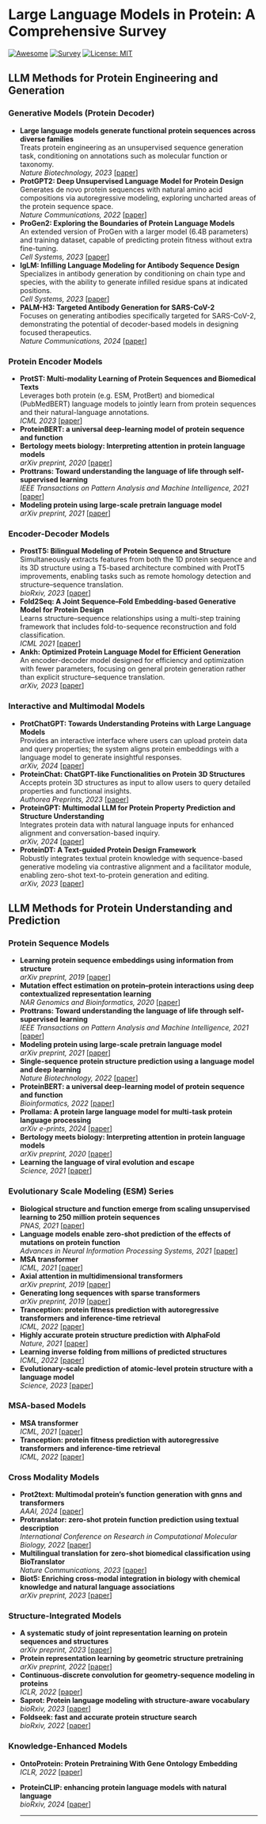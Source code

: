 # Large Language Models in Protein: A Comprehensive Survey

[![Awesome](https://awesome.re/badge.svg)](https://github.com/lupantech/dl4math) 
[![Survey](https://img.shields.io/badge/Survey-ProteinLLM-blue)](https://github.com/Yijia-Xiao/Protein-LLM-Survey) 
[![License: MIT](https://img.shields.io/badge/License-MIT-green.svg)](https://opensource.org/licenses/MIT)

## LLM Methods for Protein Engineering and Generation

### Generative Models (Protein Decoder)
- **Large language models generate functional protein sequences across diverse families**  
  Treats protein engineering as an unsupervised sequence generation task, conditioning on annotations such as molecular function or taxonomy.  
  *Nature Biotechnology, 2023*  [[paper](https://www.nature.com/articles/s41587-022-01618-2)]
- **ProtGPT2: Deep Unsupervised Language Model for Protein Design**  
  Generates de novo protein sequences with natural amino acid compositions via autoregressive modeling, exploring uncharted areas of the protein sequence space.  
  *Nature Communications, 2022*  [[paper](https://www.nature.com/articles/s41467-022-32007-7)]
- **ProGen2: Exploring the Boundaries of Protein Language Models**  
  An extended version of ProGen with a larger model (6.4B parameters) and training dataset, capable of predicting protein fitness without extra fine-tuning.  
  *Cell Systems, 2023*  [[paper](https://www.cell.com/cell-systems/fulltext/S2405-4712(23)00272-7)]
- **IgLM: Infilling Language Modeling for Antibody Sequence Design**  
  Specializes in antibody generation by conditioning on chain type and species, with the ability to generate infilled residue spans at indicated positions.  
  *Cell Systems, 2023*  [[paper](https://www.cell.com/cell-systems/fulltext/S2405-4712(23)00271-5)]
- **PALM-H3: Targeted Antibody Generation for SARS-CoV-2**  
  Focuses on generating antibodies specifically targeted for SARS-CoV-2, demonstrating the potential of decoder-based models in designing focused therapeutics.  
  *Nature Communications, 2024*  [[paper](https://www.nature.com/articles/s41467-024-50903-y)]


### Protein Encoder Models
- **ProtST: Multi-modality Learning of Protein Sequences and Biomedical Texts**  
  Leverages both protein (e.g. ESM, ProtBert) and biomedical (PubMedBERT) language models to jointly learn from protein sequences and their natural-language annotations.  
  *ICML 2023*  [[paper](https://arxiv.org/abs/2301.12040)]
- **ProteinBERT: a universal deep-learning model of protein sequence and function**  
- **Bertology meets biology: Interpreting attention in protein language models**  
  *arXiv preprint, 2020*  [[paper](https://arxiv.org/abs/2006.15222)]
- **Prottrans: Toward understanding the language of life through self-supervised learning**  
  *IEEE Transactions on Pattern Analysis and Machine Intelligence, 2021*  [[paper](https://ieeexplore.ieee.org/document/9477085)]
- **Modeling protein using large-scale pretrain language model**  
  *arXiv preprint, 2021*  [[paper](https://arxiv.org/abs/2108.07435)]


### Encoder-Decoder Models
- **ProstT5: Bilingual Modeling of Protein Sequence and Structure**  
  Simultaneously extracts features from both the 1D protein sequence and its 3D structure using a T5-based architecture combined with ProtT5 improvements, enabling tasks such as remote homology detection and structure–sequence translation.  
  *bioRxiv, 2023*  [[paper](https://www.biorxiv.org/content/10.1101/2023.07.23.550085v2)]
- **Fold2Seq: A Joint Sequence–Fold Embedding-based Generative Model for Protein Design**  
  Learns structure–sequence relationships using a multi-step training framework that includes fold-to-sequence reconstruction and fold classification.  
  *ICML 2021*  [[paper](https://proceedings.mlr.press/v139/cao21a.html)]
- **Ankh: Optimized Protein Language Model for Efficient Generation**  
  An encoder-decoder model designed for efficiency and optimization with fewer parameters, focusing on general protein generation rather than explicit structure–sequence translation.  
  *arXiv, 2023*  [[paper](https://arxiv.org/abs/2301.06568)]

### Interactive and Multimodal Models
- **ProtChatGPT: Towards Understanding Proteins with Large Language Models**  
  Provides an interactive interface where users can upload protein data and query properties; the system aligns protein embeddings with a language model to generate insightful responses.  
  *arXiv, 2024*  [[paper](https://arxiv.org/abs/2402.09649)]
- **ProteinChat: ChatGPT-like Functionalities on Protein 3D Structures**  
  Accepts protein 3D structures as input to allow users to query detailed properties and functional insights.  
  *Authorea Preprints, 2023*  [[paper](https://www.techrxiv.org/users/691610/articles/682177-proteinchat-towards-achieving-chatgpt-like-functionalities-on-protein-3d-structures)]
- **ProteinGPT: Multimodal LLM for Protein Property Prediction and Structure Understanding**  
  Integrates protein data with natural language inputs for enhanced alignment and conversation-based inquiry.  
  *arXiv, 2024*  [[paper](https://arxiv.org/abs/2408.11363)]
- **ProteinDT: A Text-guided Protein Design Framework**  
  Robustly integrates textual protein knowledge with sequence-based generative modeling via contrastive alignment and a facilitator module, enabling zero-shot text-to-protein generation and editing.  
  *arXiv, 2023*  [[paper](https://arxiv.org/abs/2302.04611)]


## LLM Methods for Protein Understanding and Prediction

### Protein Sequence Models
- **Learning protein sequence embeddings using information from structure**  
  *arXiv preprint, 2019*  [[paper](https://arxiv.org/abs/1902.08661)]
- **Mutation effect estimation on protein–protein interactions using deep contextualized representation learning**  
  *NAR Genomics and Bioinformatics, 2020*  [[paper](https://doi.org/10.1093/nargab/lqaa015)]
- **Prottrans: Toward understanding the language of life through self-supervised learning**  
  *IEEE Transactions on Pattern Analysis and Machine Intelligence, 2021*  [[paper](https://ieeexplore.ieee.org/document/9477085)]
- **Modeling protein using large-scale pretrain language model**  
  *arXiv preprint, 2021*  [[paper](https://arxiv.org/abs/2108.07435)]
- **Single-sequence protein structure prediction using a language model and deep learning**  
  *Nature Biotechnology, 2022*  [[paper](https://www.nature.com/articles/s41587-022-01432-w)]
- **ProteinBERT: a universal deep-learning model of protein sequence and function**  
  *Bioinformatics, 2022*  [[paper](https://academic.oup.com/bioinformatics/article/38/8/2102/6502274)]
- **Prollama: A protein large language model for multi-task protein language processing**  
  *arXiv e-prints, 2024*  [[paper](https://arxiv.org/abs/2402.16445)]
- **Bertology meets biology: Interpreting attention in protein language models**  
  *arXiv preprint, 2020*  [[paper](https://arxiv.org/abs/2006.15222)]
- **Learning the language of viral evolution and escape**  
  *Science, 2021*  [[paper](https://science.sciencemag.org/content/371/6526/284)]


### Evolutionary Scale Modeling (ESM) Series
- **Biological structure and function emerge from scaling unsupervised learning to 250 million protein sequences**  
  *PNAS, 2021*  [[paper](https://doi.org/10.1073/pnas.2016239118)]
- **Language models enable zero-shot prediction of the effects of mutations on protein function**  
  *Advances in Neural Information Processing Systems, 2021*  [[paper](https://dl.acm.org/doi/10.5555/3540261.3542504)]
- **MSA transformer**  
  *ICML, 2021*  [[paper](https://proceedings.mlr.press/v139/rao21a.html)]
- **Axial attention in multidimensional transformers**  
  *arXiv preprint, 2019*  [[paper](https://arxiv.org/abs/1912.12180)]
- **Generating long sequences with sparse transformers**  
  *arXiv preprint, 2019*  [[paper](https://arxiv.org/abs/1904.10509)]
- **Tranception: protein fitness prediction with autoregressive transformers and inference-time retrieval**  
  *ICML, 2022*  [[paper](https://proceedings.mlr.press/v162/notin22a/notin22a.pdf)]
- **Highly accurate protein structure prediction with AlphaFold**  
  *Nature, 2021*  [[paper](https://www.nature.com/articles/s41586-021-03819-2)]
- **Learning inverse folding from millions of predicted structures**  
  *ICML, 2022*  [[paper](https://proceedings.mlr.press/v162/hsu22a.html)]
- **Evolutionary-scale prediction of atomic-level protein structure with a language model**  
  *Science, 2023*  [[paper](https://www.science.org/doi/10.1126/science.ade2574)]

### MSA-based Models
- **MSA transformer**  
  *ICML, 2021*  [[paper](https://proceedings.mlr.press/v139/rao21a.html)]
- **Tranception: protein fitness prediction with autoregressive transformers and inference-time retrieval**  
  *ICML, 2022*  [[paper](https://proceedings.mlr.press/v162/notin22a/notin22a.pdf)]

### Cross Modality Models
- **Prot2text: Multimodal protein’s function generation with gnns and transformers**  
  *AAAI, 2024*  [[paper](https://arxiv.org/abs/2307.14367)]
- **Protranslator: zero-shot protein function prediction using textual description**  
  *International Conference on Research in Computational Molecular Biology, 2022*  [[paper](https://link.springer.com/chapter/10.1007/978-3-031-04749-7_17)]
- **Multilingual translation for zero-shot biomedical classification using BioTranslator**  
  *Nature Communications, 2023*  [[paper](https://www.nature.com/articles/s41467-023-36476-2)]
- **Biot5: Enriching cross-modal integration in biology with chemical knowledge and natural language associations**  
  *arXiv preprint, 2023*  [[paper](https://arxiv.org/abs/2310.07276)]

### Structure-Integrated Models
- **A systematic study of joint representation learning on protein sequences and structures**  
  *arXiv preprint, 2023*  [[paper](https://arxiv.org/abs/2303.06275)]
- **Protein representation learning by geometric structure pretraining**  
  *arXiv preprint, 2022*  [[paper](https://arxiv.org/abs/2203.06125)]
- **Continuous-discrete convolution for geometry-sequence modeling in proteins**  
  *ICLR, 2022*  [[paper](https://openreview.net/forum?id=P5Z-Zl9XJ7)]
- **Saprot: Protein language modeling with structure-aware vocabulary**  
  *bioRxiv, 2023*  [[paper](https://www.biorxiv.org/content/10.1101/2023.10.01.560349v5)]
- **Foldseek: fast and accurate protein structure search**  
  *bioRxiv, 2022*  [[paper](https://www.biorxiv.org/content/10.1101/2022.02.07.479398v5)]

### Knowledge-Enhanced Models
- **OntoProtein: Protein Pretraining With Gene Ontology Embedding**  
  *ICLR, 2022*  [[paper](https://arxiv.org/abs/2201.11147)]
- **ProteinCLIP: enhancing protein language models with natural language**  
  *bioRxiv, 2024*  [[paper](https://www.biorxiv.org/content/10.1101/2024.05.14.594226v1)]

  ---
